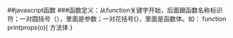 ##javascript函数
###函数定义：从function关键字开始，后面跟函数名称标识符；一对圆括号（），里面是参数；一对花括号{}，里面是函数体。如：
 function printprops(o){
     方法体
 }
